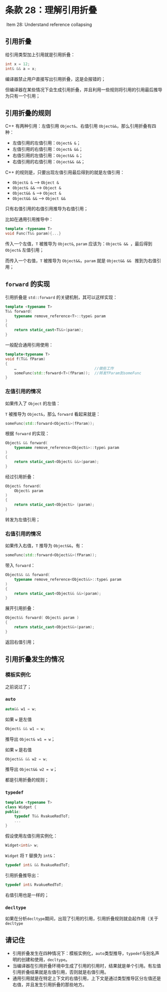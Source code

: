 # 条款 28：理解引用折叠

​		Item 28: Understand reference collapsing

## 引用折叠

给引用类型加上引用就是引用折叠：

````c++
int x = 12;
int& && a = x; 
````

编译器禁止用户直接写出引用折叠，这是会报错的；

但编译器在某些情况下会生成引用折叠，并且利用一些规则将引用的引用最后推导为只有一个引用；



## 引用折叠的规则

C++ 有两种引用：左值引用 `Object&`、右值引用 `Object&&`，那么引用折叠有四种：

- 左值引用的左值引用：`Object& &`；
- 左值引用的右值引用：`Object& &&`；
- 右值引用的左值引用：`Object&& &`；
- 右值引用的右值引用：`Object&& &&`；

C++ 的规则是，只要出现左值引用最后得到的就是左值引用：

- `Object& &` --> `Object &`
- `Object& &&` --> `Object &`
- `Object&& &` --> `Object &`
- `Object&& &&` --> `Object &&`

只有右值引用的右值引用推导为右值引用；

比如在通用引用推导中：

````c++
template <typename T>
void Func(T&& param){...}
````

传入一个左值，`T` 被推导为 `Object&`, `param` 应该为：`Object& && `，最后得到 `Object&` 左值引用；

而传入一个右值，`T` 被推导为 `Object&&`，`param` 就是 `Object&& && ` 推到为右值引用；



## `forward` 的实现

引用折叠是 `std::forward` 的关键机制，其可以这样实现：

````c++
template <typename T>
T&& forward(
    typename remove_reference<T>::type& param 
) 
{
    return static_cast<T&&>(param);
}
````

一般配合通用引用使用：

````c++
template<typename T>
void f(T&& fParam)
{
    …                                   //做些工作
    someFunc(std::forward<T>(fParam));  //转发fParam到someFunc
}
````

### 左值引用的情况

如果传入了 `Object` 的左值：

`T` 被推导为 `Object&`，那么 `forward` 看起来就是：

````c++
someFunc(std::forward<Object&>(fParam));
````

根据 `forward` 的实现：

````c++
Object& && forward(
    typename remove_reference<Object&>::type& param 
) 
{
    return static_cast<Object& &&>(param);
}
````

经过引用折叠：

```c++
Object& forward(
	Object& param
)
{
	return static_cast<Object&> (param);
}
```

转发为左值引用；

### 右值引用的情况

如果传入右值，`T` 推导为 `Object&&`，有：

````c++
someFunc(std::forward<Object&&>(fParam));
````

带入 `forward`：

```c++
Object&& && forward(
    typename remove_reference<Object&&>::type& param 
) 
{
    return static_cast<Object&& &&>(param);
}
```

展开引用折叠：

````c++
Object&& forward( Object& param )
{
	return static_cast<Object&&>(param);
}
````

返回右值引用；



## 引用折叠发生的情况

### 模板实例化

之前说过了；

### `auto` 

````c++
auto&& w1 = w;
````

如果 `w` 是左值

```c++
Object& && w1 = w;
```

推导出 `Object& w1 = w`；

如果 `w` 是右值

````c++
Object&& && w2 = w;
````

推导出 `Object&& w2 = w`；

都是引用折叠的规则；

### `typedef`

````c++
template <typename T>
class Widget {
public:
    typedef T&& RvakueRedToT;
    ...
}
````

假设使用左值引用实例化：

````c++
Widget<int&> w;
````

`Widget` 将 `T` 替换为 `int&`：

````c++
typedef int& && RvakueRedToT;
````

引用折叠推导出：

````c++
typedef int& RvakueRedToT;
````

右值引用也是一样的；

### `decltype`

如果在分析`decltype`期间，出现了引用的引用，引用折叠规则就会起作用（关于`decltype`



## 请记住

- 引用折叠发生在四种情况下：模板实例化，`auto`类型推导，`typedef`与别名声明的创建和使用，`decltype`。
- 当编译器在引用折叠环境中生成了引用的引用时，结果就是单个引用。有左值引用折叠结果就是左值引用，否则就是右值引用。
- 通用引用就是在特定上下文的右值引用，上下文是通过类型推导区分左值还是右值，并且发生引用折叠的那些地方。
